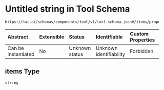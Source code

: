 # Untitled string in Tool Schema

```txt
https://hai.ai/schemas/components/tool/v1/tool-schema.json#/items/properties/function/properties/parameters/properties/properties/patternProperties/^.*$/properties/enum/items
```



| Abstract            | Extensible | Status         | Identifiable            | Custom Properties | Additional Properties | Access Restrictions | Defined In                                                                                 |
| :------------------ | :--------- | :------------- | :---------------------- | :---------------- | :-------------------- | :------------------ | :----------------------------------------------------------------------------------------- |
| Can be instantiated | No         | Unknown status | Unknown identifiability | Forbidden         | Allowed               | none                | [tool.schema.json\*](../../out/components/tool/v1/tool.schema.json "open original schema") |

## items Type

`string`
